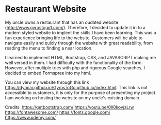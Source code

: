 # Restaurant Website

My uncle owns a restaurant that has an oudated website (http://www.gyrostogo1.com/). Therefore, I decided to update it in to a modern styled website to implent the skills I have been learning. This was a fun experience bringing life to the website. Customers will be able to navigate easily and quicly through the website with great readability, from reading the menu to finding a near location. 


I learned to implement HTML, Bootstrap, CSS, and JAVASCRIPT making me well versed in them. I had difficulty with the functionality of the form. However, after mulitple tries with php and rigorous Google searches, I decided to embed Formspree into my html. 


You can view my website through this link https://dyanar.github.io/GyrosToGo.github.io/index.html. This link is not accessible to customers, it is only for the purpose of presenting my project. I am working on hosting the website on my uncle's existing domain. 


Credits:
https://getbootstrap.com/
https://youtu.be/0X0kovjzLrw
https://fontawesome.com/
https://fonts.google.com/
https://www.udemy.com/
